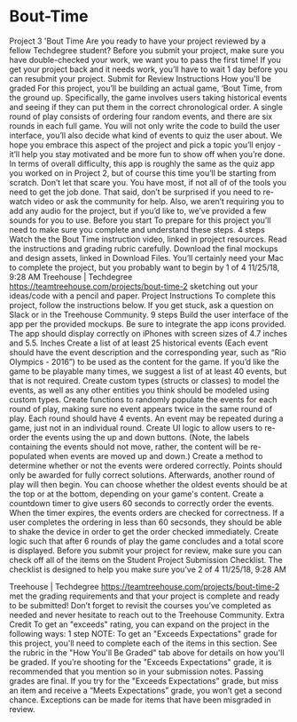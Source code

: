 # Bout-Time

Project 3 'Bout Time
Are you ready to have your project reviewed by a fellow Techdegree student? Before you submit your project, make sure you have double-checked your work, we want you to pass the first time!
If you get your project back and it needs work, you’ll have to wait 1 day before you can resubmit your project.
Submit for Review
Instructions
How you'll be graded
For this project, you’ll be building an actual game, ‘Bout Time, from the ground up.
Specifically, the game involves users taking historical events and seeing if they can put them in the correct chronological order. A single round of play consists of ordering four random events, and there are six rounds in each full game. You will not only write the code to build the user interface, you’ll also decide what kind of events to quiz the user about. We hope you embrace this aspect of the project and pick a topic you’ll enjoy - it’ll help you stay motivated and be more fun to show off when you’re done.
In terms of overall difficulty, this app is roughly the same as the quiz app you worked on in Project 2, but of course this time you’ll be starting from scratch. Don’t let that scare you. You have most, if not all of of the tools you need to get the job done. That said, don’t be surprised if you need to re-watch video or ask the community for help. Also, we aren’t requiring you to add any audio for the project, but if you’d like to, we’ve provided a few sounds for you to use.
Before you start
To prepare for this project you'll need to make sure you complete and understand these steps.
4 steps
Watch the the Bout Time instruction video, linked in project resources.
Read the instructions and grading rubric carefully.
Download the final mockups and design assets, linked in Download Files.
You’ll certainly need your Mac to complete the project, but you probably want to begin by
1 of 4 11/25/18, 9:28 AM
Treehouse | Techdegree https://teamtreehouse.com/projects/bout-time-2
sketching out your ideas/code with a pencil and paper. Project Instructions
To complete this project, follow the instructions below. If you get stuck, ask a question on Slack or in the Treehouse Community.
9 steps
Build the user interface of the app per the provided mockups. Be sure to integrate the app icons provided.
The app should display correctly on iPhones with screen sizes of 4.7 inches and 5.5. Inches
Create a list of at least 25 historical events (Each event should have the event description and the corresponding year, such as “Rio Olympics - 2016”) to be used as the content for the game. If you’d like the game to be playable many times, we suggest a list of at least 40 events, but that is not required.
Create custom types (structs or classes) to model the events, as well as any other entities you think should be modeled using custom types.
Create functions to randomly populate the events for each round of play, making sure no event appears twice in the same round of play. Each round should have 4 events. An event may be repeated during a game, just not in an individual round.
Create UI logic to allow users to re-order the events using the up and down buttons. (Note, the labels containing the events should not move, rather, the content will be re-populated when events are moved up and down.)
Create a method to determine whether or not the events were ordered correctly. Points should only be awarded for fully correct solutions. Afterwards, another round of play will then begin. You can choose whether the oldest events should be at the top or at the bottom, depending on your game's content.
Create a countdown timer to give users 60 seconds to correctly order the events. When the timer expires, the events orders are checked for correctness.
If a user completes the ordering in less than 60 secsonds, they should be able to shake the device in order to get the order checked immediately.
Create logic such that after 6 rounds of play the game concludes and a total score is displayed.
Before you submit your project for review, make sure you can check off all of the items on the Student Project Submission Checklist. The checklist is designed to help you make sure you’ve
2 of 4 11/25/18, 9:28 AM

Treehouse | Techdegree https://teamtreehouse.com/projects/bout-time-2
met the grading requirements and that your project is complete and ready to be submitted!
Don’t forget to revisit the courses you’ve completed as needed and never hesitate to reach out to the Treehouse Community.
Extra Credit
To get an "exceeds" rating, you can expand on the project in the following ways:
1 step
NOTE:
To get an "Exceeds Expectations" grade for this project, you'll need to complete each of the items in this section. See the rubric in the "How You'll Be Graded" tab above for details on how you'll be graded.
If you’re shooting for the "Exceeds Expectations" grade, it is recommended that you mention so in your submission notes.
Passing grades are final. If you try for the "Exceeds Expectations" grade, but miss an item and receive a “Meets Expectations” grade, you won’t get a second chance. Exceptions can be made for items that have been misgraded in review.

